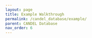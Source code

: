 ```yaml
---
layout: page
title: Example Walkthrough
permalink: /candel_database/example/
parent: CANDEL Database
nav_order: 6
---
```

